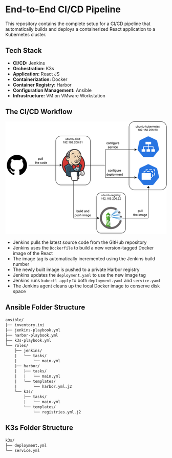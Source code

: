 # End-to-End CI/CD Pipeline

This repository contains the complete setup for a CI/CD pipeline that automatically builds and deploys a containerized React application to a Kubernetes cluster. 


## Tech Stack

* **CI/CD:** Jenkins
* **Orchestration:** K3s
* **Application:** React JS
* **Containerization:** Docker
* **Container Registry:** Harbor
* **Configuration Management:** Ansible
* **Infrastructure:** VM on VMware Workstation


## The CI/CD Workflow

![Architecture Diagram](public/diagram.png)

* Jenkins pulls the latest source code from the GitHub repository
* Jenkins uses the `Dockerfile` to build a new version-tagged Docker image of the React 
* The image tag is automatically incremented using the Jenkins build number
* The newly built image is pushed to a private Harbor registry
* Jenkins updates the `deployment.yaml` to use the new image tag
* Jenkins runs `kubectl apply` to both `deployment.yaml` and `service.yaml`
* The Jenkins agent cleans up the local Docker image to conserve disk space


## Ansible Folder Structure
```
ansible/ 
├── inventory.ini
├── jenkins-playbook.yml
├── harbor-playbook.yml
├── k3s-playbook.yml
└── roles/
    ├── jenkins/ 
    |   └── tasks/
    |       └── main.yml
    ├── harbor/
    |   ├── tasks/
    |   |   └── main.yml
    |   └── templates/
    |       └── harbor.yml.j2
    └── k3s/
        ├── tasks/
        |   └── main.yml
        └── templates/ 
            └── registries.yml.j2
```


## K3s Folder Structure
```
k3s/ 
├── deployment.yml
└── service.yml
```


<!-- ## How to Run This Project

1.  **Prerequisites:**
    * Three Ubuntu Server VMs (for Jenkins, Harbor, and K3s).
    * Jenkins, Docker, Harbor, and K3s installed and configured.
2.  **Configuration:**
    * Store your Harbor and K3s credentials securely in the Jenkins Credentials Manager.
    * Update the repository URL in the Jenkins job configuration.
3.  **Run:**
    * Trigger the pipeline manually or by pushing a change to the GitHub repository. -->
